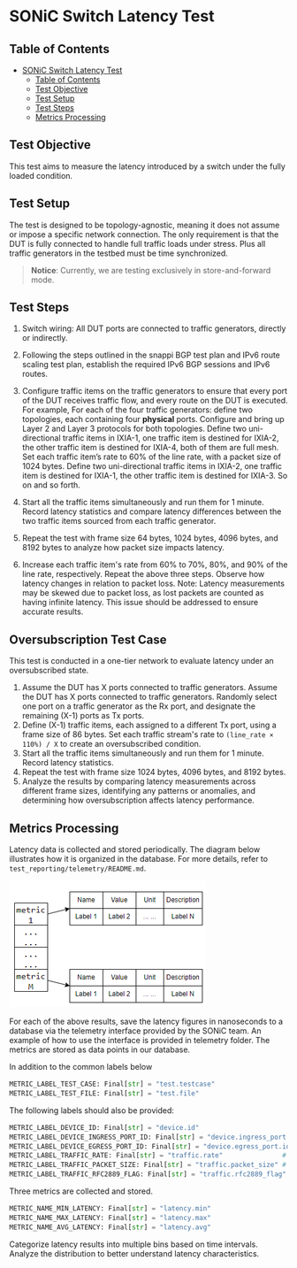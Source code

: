 # SONiC Switch Latency Test

## Table of Contents

- [SONiC Switch Latency Test](#sonic-switch-latency-test)
  - [Table of Contents](#table-of-contents)
  - [Test Objective](#test-objective)
  - [Test Setup](#test-setup)
  - [Test Steps](#test-steps)
  - [Metrics Processing](#metrics-processing)

## Test Objective

This test aims to measure the latency introduced by a switch under the fully loaded condition.

## Test Setup

The test is designed to be topology-agnostic, meaning it does not assume or impose a specific network connection. The only requirement is that the DUT is fully connected to handle full traffic loads under stress. Plus all traffic generators in the testbed must be time synchronized.

> **Notice**: Currently, we are testing exclusively in store-and-forward mode.

## Test Steps

1. Switch wiring: All DUT ports are connected to traffic generators, directly or indirectly.

2. Following the steps outlined in the snappi BGP test plan and IPv6 route scaling test plan, establish the required IPv6 BGP sessions and IPv6 routes.
3. Configure traffic items on the traffic generators to ensure that every port of the DUT receives traffic flow, and every route on the DUT is executed. For example, For each of the four traffic generators: define two topologies, each containing four **physical** ports. Configure and bring up Layer 2 and Layer 3 protocols for both topologies. Define two uni-directional traffic items in IXIA-1, one traffic item is destined for IXIA-2, the other traffic item is destined for IXIA-4, both of them are full mesh. Set each traffic item’s rate to 60% of the line rate, with a packet size of 1024 bytes. Define two uni-directional traffic items in IXIA-2, one traffic item is destined for IXIA-1, the other traffic item is destined for IXIA-3.  So on and so forth.

4. Start all the traffic items simultaneously and run them for 1 minute. Record latency statistics and compare latency differences between the two traffic items sourced from each traffic generator.

5. Repeat the test with frame size 64 bytes, 1024 bytes, 4096 bytes, and 8192 bytes to analyze how packet size impacts latency.

6. Increase each traffic item's rate from 60% to 70%, 80%, and 90% of the line rate, respectively. Repeat the above three steps. Observe how latency changes in relation to packet loss. Note: Latency measurements may be skewed due to packet loss, as lost packets are counted as having infinite latency. This issue should be addressed to ensure accurate results.

## Oversubscription Test Case

This test is conducted in a one-tier network to evaluate latency under an oversubscribed state.

1. Assume the DUT has X ports connected to traffic generators. Assume the DUT has X ports connected to traffic generators. Randomly select one port on a traffic generator as the Rx port, and designate the remaining (X-1) ports as Tx ports.
2. Define (X-1) traffic items, each assigned to a different Tx port, using a frame size of 86 bytes. Set each traffic stream's rate to `(line_rate × 110%) / X` to create an oversubscribed condition.
3. Start all the traffic items simultaneously and run them for 1 minute. Record latency statistics.
4. Repeat the test with frame size 1024 bytes, 4096 bytes, and 8192 bytes.
5. Analyze the results by comparing latency measurements across different frame sizes, identifying any patterns or anomalies, and determining how oversubscription affects latency performance.

## Metrics Processing

Latency data is collected and stored periodically. The diagram below illustrates how it is organized in the database. For more details, refer to `test_reporting/telemetry/README.md`.

![metrics](./datapoints.png)

For each of the above results, save the latency figures in nanoseconds to a database via the telemetry interface provided by the SONiC team. An example of how to use the interface is provided in telemetry folder. The metrics are stored as data points in our database.

In addition to the common labels below

```python
METRIC_LABEL_TEST_CASE: Final[str] = "test.testcase"
METRIC_LABEL_TEST_FILE: Final[str] = "test.file"
```

The following labels should also be provided:

```python
METRIC_LABEL_DEVICE_ID: Final[str] = "device.id"
METRIC_LABEL_DEVICE_INGRESS_PORT_ID: Final[str] = "device.ingress_port.id"
METRIC_LABEL_DEVICE_EGRESS_PORT_ID: Final[str] = "device.egress_port.id"
METRIC_LABEL_TRAFFIC_RATE: Final[str] = "traffic.rate"               # Measured as a percentage of the line rate
METRIC_LABEL_TRAFFIC_PACKET_SIZE: Final[str] = "traffic.packet_size" # Measured in bytes
METRIC_LABEL_TRAFFIC_RFC2889_FLAG: Final[str] = "traffic.rfc2889_flag"
```

Three metrics are collected and stored.

```python
METRIC_NAME_MIN_LATENCY: Final[str] = "latency.min"
METRIC_NAME_MAX_LATENCY: Final[str] = "latency.max"
METRIC_NAME_AVG_LATENCY: Final[str] = "latency.avg"
```

Categorize latency results into multiple bins based on time intervals. Analyze the distribution to better understand latency characteristics.
